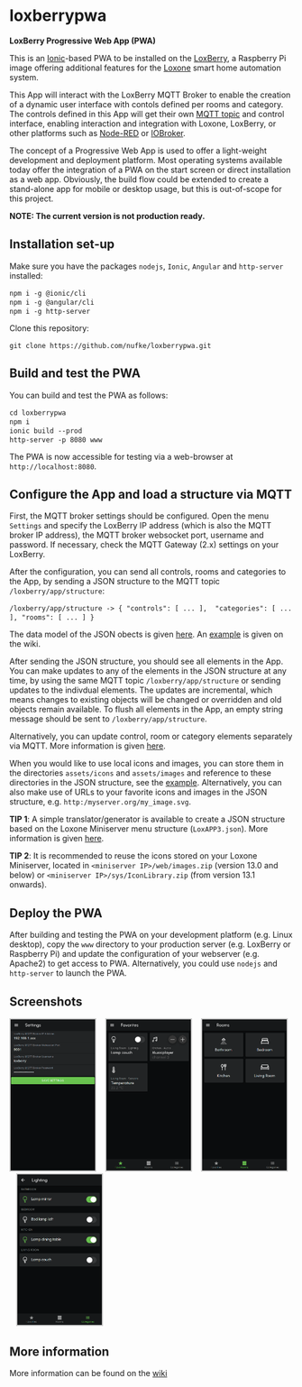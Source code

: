 # loxberrypwa

**LoxBerry Progressive Web App (PWA)**

This is an [Ionic](https://ionicframework.com/)-based PWA to be installed on the [LoxBerry](https://loxwiki.atlassian.net/wiki/spaces/LOXBERRY/overview), a Raspberry Pi image offering additional features for the [Loxone](https://www.loxone.com/) smart home automation system.

This App will interact with the LoxBerry MQTT Broker to enable the creation of a dynamic user interface with contols defined per rooms and category. The controls defined in this App will get their own [MQTT topic](https://github.com/nufke/loxberrypwa/wiki/MQTT-API) and control interface, enabling interaction and integration with Loxone, LoxBerry, or other platforms such as [Node-RED](https://nodered.org/) or [IOBroker](https://www.iobroker.net/).

The concept of a Progressive Web App is used to offer a light-weight development and deployment platform. Most operating systems available today offer the integration of a PWA on the start screen or direct installation as a web app. Obviously, the build flow could be extended to create a stand-alone app for mobile or desktop usage, but this is out-of-scope for this project.

**NOTE: The current version is not production ready.**

## Installation set-up

Make sure you have the packages `nodejs`, `Ionic`, `Angular` and `http-server` installed:
```
npm i -g @ionic/cli
npm i -g @angular/cli
npm i -g http-server
```

Clone this repository:
```
git clone https://github.com/nufke/loxberrypwa.git
```

## Build and test the PWA

You can build and test the PWA as follows:
```
cd loxberrypwa
npm i
ionic build --prod
http-server -p 8080 www
```

The PWA is now accessible for testing via a web-browser at `http://localhost:8080`.

## Configure the App and load a structure via MQTT

First, the MQTT broker settings should be configured. Open the menu `Settings` and specify the LoxBerry IP address (which is also the MQTT broker IP address), the MQTT broker websocket port, username and password. If necessary, check the MQTT Gateway (2.x) settings on your LoxBerry.

After the configuration, you can send all controls, rooms and categories to the App, by sending a JSON structure to the MQTT topic `/loxberry/app/structure`:
```
/loxberry/app/structure -> { "controls": [ ... ],  "categories": [ ... ], "rooms": [ ... ] }
```
The data model of the JSON obects is given [here](https://github.com/nufke/loxberrypwa/wiki/JSON-data-model). An [example](https://github.com/nufke/loxberrypwa/wiki/Example) is given on the wiki.

After sending the JSON structure, you should see all elements in the App. You can make updates to any of the elements in the JSON structure at any time, by using the same MQTT topic `/loxberry/app/structure` or sending updates to the indivdual elements. The updates are incremental, which means changes to existing objects will be changed or overridden and old objects remain available. To flush all elements in the App, an empty string message should be sent to `/loxberry/app/structure`.

Alternatively, you can update control, room or category elements separately via MQTT. More information is given [here](https://github.com/nufke/loxberrypwa/wiki/MQTT-API).

When you would like to use local icons and images, you can store them in the directories `assets/icons` and `assets/images` and reference to these directories in the JSON structure, see the [example](https://github.com/nufke/loxberrypwa/wiki/Example).
Alternatively, you can also make use of URLs to your favorite icons and images in the JSON structure, e.g. `http:/myserver.org/my_image.svg`.

**TIP 1**: A simple translator/generator is available to create a JSON structure based on the Loxone Miniserver menu structure (`LoxAPP3.json`). More information is given [here](https://github.com/nufke/loxberrypwa/wiki/JSON-data-model#json-data-model-generator--translator).

**TIP 2**: It is recommended to reuse the icons stored on your Loxone Miniserver, located in `<miniserver IP>/web/images.zip` (version 13.0 and below) or `<miniserver IP>/sys/IconLibrary.zip`  (from version 13.1 onwards).

## Deploy the PWA

After building and testing the PWA on your development platform (e.g. Linux desktop), copy the `www` directory to your production server (e.g. LoxBerry or Raspberry Pi) and update the configuration of your webserver (e.g. Apache2) to get access to PWA. Alternatively, you could use `nodejs` and `http-server` to launch the PWA.

## Screenshots

<div>
<img src="docs/screenshot_settings.png" style="width:150px; border: 2px solid #ccc;">
&nbsp;&nbsp;
<img src="docs/screenshot_favorites.png"  style="width:150px; border: 2px solid #ccc;">
&nbsp;&nbsp;
<img src="docs/screenshot_rooms.png" style="width:150px;border: 2px solid #ccc;">
&nbsp;&nbsp;
<img src="docs/screenshot_lighting.png" style="width:150px;border: 2px solid #ccc;">
</div>

## More information

More information can be found on the [wiki](https://github.com/nufke/loxberrypwa/wiki)
